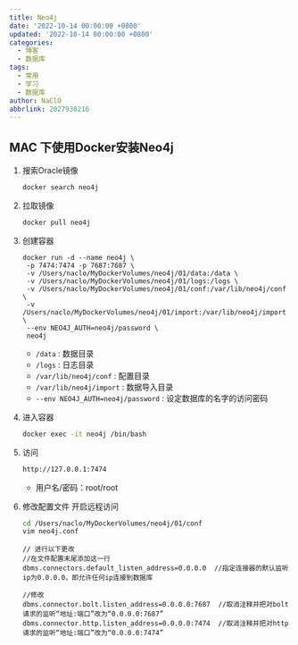 ```yaml
---
title: Neo4j
date: '2022-10-14 00:00:00 +0800'
updated: '2022-10-14 00:00:00 +0800'
categories:
  - 博客
  - 数据库
tags:
  - 常用
  - 学习
  - 数据库
author: NaClO
abbrlink: 2027938216
---
```


## MAC 下使用Docker安装Neo4j

1. 搜索Oracle镜像

   ```bash
   docker search neo4j
   ```

2. 拉取镜像

   ```bash
   docker pull neo4j
   ```

3. 创建容器

   ```
   docker run -d --name neo4j \
   	-p 7474:7474 -p 7687:7687 \
   	-v /Users/naclo/MyDockerVolumes/neo4j/01/data:/data \
   	-v /Users/naclo/MyDockerVolumes/neo4j/01/logs:/logs \
   	-v /Users/naclo/MyDockerVolumes/neo4j/01/conf:/var/lib/neo4j/conf \
   	-v /Users/naclo/MyDockerVolumes/neo4j/01/import:/var/lib/neo4j/import \
   	--env NEO4J_AUTH=neo4j/password \
   	neo4j
   ```

   - `/data` : 数据目录
   - `/logs` : 日志目录
   - `/var/lib/neo4j/conf` : 配置目录
   - `/var/lib/neo4j/import` : 数据导入目录
   - `--env NEO4J_AUTH=neo4j/password`  : 设定数据库的名字的访问密码

4. 进入容器

   ```bash
   docker exec -it neo4j /bin/bash
   ```

5. 访问

   ```bash
   http://127.0.0.1:7474
   ```

   - 用户名/密码：root/root

6. 修改配置文件 开启远程访问

   ```bash
   cd /Users/naclo/MyDockerVolumes/neo4j/01/conf
   vim neo4j.conf
   ```

   ```
   // 进行以下更改
   //在文件配置末尾添加这一行
   dbms.connectors.default_listen_address=0.0.0.0  //指定连接器的默认监听ip为0.0.0.0，即允许任何ip连接到数据库
   
   //修改
   dbms.connector.bolt.listen_address=0.0.0.0:7687  //取消注释并把对bolt请求的监听“地址:端口”改为“0.0.0.0:7687”
   dbms.connector.http.listen_address=0.0.0.0:7474  //取消注释并把对http请求的监听“地址:端口”改为“0.0.0.0:7474”
   ```